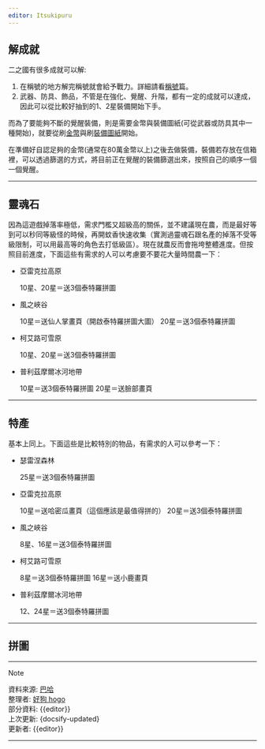 ```yaml
---
editor: Itsukipuru
---
```


## 解成就

二之國有很多成就可以解:
  
1. 在稱號的地方解完稱號就會給予戰力。詳細請看[稱號](title.md)篇。  
2. 武器、防具、飾品，不管是在強化、覺醒、升階，都有一定的成就可以達成，因此可以從比較好抽到的1、2星裝備開始下手。

而為了要能夠不斷的覺醒裝備，則是需要金幣與裝備圖紙(可從武器或防具其中一種開始)，就要從刷[金幣](resources.md#金幣)與刷[裝備圖紙](resources.md#裝備圖紙)開始。

在準備好自認足夠的金幣(通常在80萬金幣以上)之後去做裝備，裝備若存放在信箱裡，可以透過篩選的方式，將目前正在覺醒的裝備篩選出來，按照自己的順序一個一個覺醒。

---

## 靈魂石

因為這遊戲掉落率極低，需求門檻又超級高的關係，並不建議現在農，而是最好等到可以秒同等級怪的時候，再開蚊香快速收集（實測過靈魂石跟名產的掉落不受等級限制，可以用最高等的角色去打低級區）。現在就農反而會拖垮整體進度。但按照目前進度，下面這些有需求的人可以考慮要不要花大量時間農一下：

* 亞雷克拉高原

    10星、20星＝送3個泰特羅拼圖

* 風之峽谷

    10星＝送仙人掌畫頁（開啟泰特羅拼圖大圖）
    20星＝送3個泰特羅拼圖

* 柯艾路可雪原

    10星、20星＝送3個泰特羅拼圖

* 普利茲摩爾冰河地帶

    10星＝送3個泰特羅拼圖
    20星＝送臉部畫頁

---

## 特產

基本上同上。下面這些是比較特別的物品，有需求的人可以參考一下：

* 瑟雷涅森林

    25星＝送3個泰特羅拼圖

* 亞雷克拉高原

    10星＝送哈密瓜畫頁（這個應該是最值得拼的）
    20星＝送3個泰特羅拼圖

* 風之峽谷

    8星、16星＝送3個泰特羅拼圖

* 柯艾路可雪原

    8星＝送3個泰特羅拼圖
    16星＝送小鹿畫頁

* 普利茲摩爾冰河地帶

    12、24星＝送3個泰特羅拼圖

---

## 拼圖

---

> [!NOTE]
> 資料來源: [巴哈](https://forum.gamer.com.tw/C.php?bsn=37619&snA=3490)  
> 整理者: [好狗 hogo](https://home.gamer.com.tw/homeindex.php?owner=hogo)  
> 部分資料: {{editor}}  
> 上次更新: {docsify-updated}  
> 更新者: {{editor}}

---
